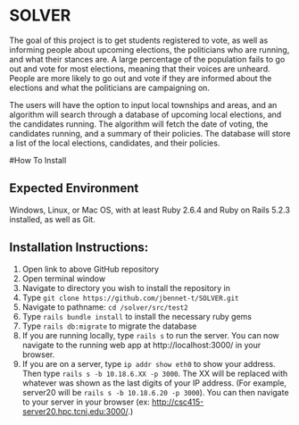 # SOLVER
The goal of this project is to get students registered to vote, as well as informing people about upcoming elections, 
the politicians who are running, and what their stances are. A large percentage of the population fails to go out and 
vote for most elections, meaning that their voices are unheard. People are more likely to go out and vote if they are 
informed about the elections and what the politicians are campaigning on.

The users will have the option to input local townships and areas, and an algorithm will search through a database of
upcoming local elections, and the candidates running. The algorithm will fetch the date of voting, the candidates 
running, and a summary of their policies. The database will store a list of the local elections, candidates, and their policies.


#How To Install

## Expected Environment
Windows, Linux, or Mac OS, with at least Ruby 2.6.4 and Ruby on Rails 5.2.3 installed, as well as Git.
## Installation Instructions:
1.	Open link to above GitHub repository
2.	Open terminal window
3.	Navigate to directory you wish to install the repository in
4.	Type `git clone https://github.com/jbennet-t/SOLVER.git`
5.	Navigate to pathname: `cd /solver/src/test2`
6.	Type `rails bundle install` to install the necessary ruby gems
7.	Type `rails db:migrate` to migrate the database 
8.	If you are running locally, type `rails s` to run the server. You can now navigate to the running web app at http://localhost:3000/ in your browser. 
9.	If you are on a server, type `ip addr show eth0` to show your address. Then type `rails s -b 10.18.6.XX -p 3000`. The XX will be replaced with whatever was shown as the last digits of your IP address. (For example, server20 will be `rails s -b 10.18.6.20 -p 3000`). You can then navigate to your server in your browser (ex: http://csc415-server20.hpc.tcnj.edu:3000/.)
